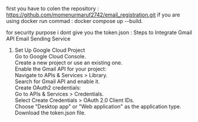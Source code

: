 first you have to colen the repository : https://github.com/momenurmaruf2742/email_registration.git
if you are using docker run commad : docker compose up --build.

for security purpose i dont give you the token.json :
Steps to Integrate Gmail API Email Sending Service				
1. Set Up Google Cloud Project				
Go to Google Cloud Console.				
Create a new project or use an existing one.				
Enable the Gmail API for your project:				
Navigate to APIs & Services > Library.				
Search for Gmail API and enable it.				
Create OAuth2 credentials:				
Go to APIs & Services > Credentials.				
Select Create Credentials > OAuth 2.0 Client IDs.				
Choose "Desktop app" or "Web application" as the application type.				
Download the token.json file.				